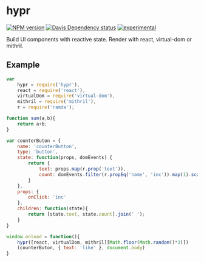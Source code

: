 # hypr

[![NPM version][1]][2]
[![Davis Dependency status][3]][4]
[![experimental](http://hughsk.github.io/stability-badges/dist/experimental.svg)](http://github.com/hughsk/stability-badges)

Build UI components with reactive state. Render with react, virtual-dom or mithril.

## Example

```js
var
	hypr = require('hypr'),
	react = require('react'),
	virtualDom = require('virtual-dom'),
	mithril = require('mithril'),
	r = require('ramda');

function sum(a,b){
	return a+b;
}

var counterButon = {
	name: 'counterButton',
	type: 'button',
	state: function(props, domEvents) {
		return {
			text: props.map(r.prop('text')),
			count: domEvents.filter(r.propEq('name', 'inc')).map(1).scan(0, sum)
		}
	},
	props: {
		onClick: 'inc'
	},
	children: function(state){
		return [state.text, state.count].join(' ');
	}
}

window.onload = function(){
	hypr([react, virtualDom, mithril][Math.floor(Math.random()*3)])
	(counterButon, { text: 'like' }, document.body)
}
```

[1]: https://badge.fury.io/js/hypr.svg
[2]: https://badge.fury.io/js/hypr
[3]: https://david-dm.org/idmitriev/hypr.svg
[4]: https://david-dm.org/idmitriev/hypr